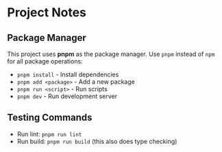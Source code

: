 # Project Notes

## Package Manager
This project uses **pnpm** as the package manager. Use `pnpm` instead of `npm` for all package operations:
- `pnpm install` - Install dependencies
- `pnpm add <package>` - Add a new package
- `pnpm run <script>` - Run scripts
- `pnpm dev` - Run development server

## Testing Commands
- Run lint: `pnpm run lint`
- Run build: `pnpm run build` (this also does type checking)